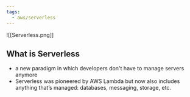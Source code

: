 ```yaml
---
tags:
  - aws/serverless
---
```

![[Serverless.png]]

## What is Serverless
* a new paradigm in which developers don't have to manage servers anymore
* Serverless was pioneered by AWS Lambda but now also includes  anything that’s managed: databases, messaging, storage, etc.